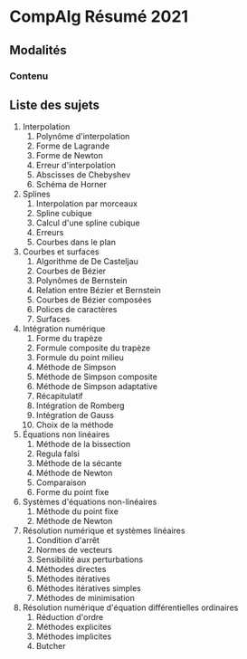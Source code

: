 # CompAlg Résumé 2021

## Modalités

### Contenu

## Liste des sujets

1) Interpolation
   1) Polynôme d'interpolation
   2) Forme de Lagrande
   3) Forme de Newton
   4) Erreur d'interpolation
   5) Abscisses de Chebyshev
   6) Schéma de Horner
2) Splines
   1) Interpolation par morceaux
   2) Spline cubique
   3) Calcul d'une spline cubique
   4) Erreurs
   5) Courbes dans le plan
3) Courbes et surfaces
   1) Algorithme de De Casteljau
   2) Courbes de Bézier
   3) Polynômes de Bernstein
   4) Relation entre Bézier et Bernstein
   5) Courbes de Bézier composées
   6) Polices de caractères
   7) Surfaces
4) Intégration numérique
   1) Forme du trapèze
   2) Formule composite du trapèze
   3) Formule du point milieu
   4) Méthode de Simpson
   5) Méthode de Simpson composite
   6) Méthode de Simpson adaptative
   7) Récapitulatif
   8) Intégration de Romberg
   9) Intégration de Gauss
   10) Choix de la méthode
5) Équations non linéaires
   1) Méthode de la bissection
   2) Regula falsi
   3) Méthode de la sécante
   4) Méthode de Newton
   5) Comparaison
   6) Forme du point fixe
6) Systèmes d'équations non-linéaires
   1) Méthode du point fixe
   2) Méthode de Newton
7) Résolution numérique et systèmes linéaires
   1) Condition d'arrêt
   2) Normes de vecteurs
   3) Sensibilité aux perturbations
   4) Méthodes directes
   5) Méthodes itératives
   6) Méthodes itératives simples
   7) Méthodes de minimisation
8) Résolution numérique d'équation différentielles ordinaires
   1) Réduction d'ordre
   2) Méthodes explicites
   3) Méthodes implicites
   4) Butcher